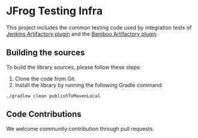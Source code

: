 # JFrog Testing Infra

This project includes the common testing code used by integration tests of [Jenkins Artifactory plugin](https://github.com/jfrog/jenkins-artifactory-plugin) and the [Bamboo Artifactory plugin](https://github.com/jfrog/bamboo-artifactory-plugin).

## Building the sources
To build the library sources, please follow these steps:
1. Clone the code from Git.
2. Install the library by running the following Gradle command:
```
./gradlew clean publishToMavenLocal
```

## Code Contributions
We welcome community contribution through pull requests.
